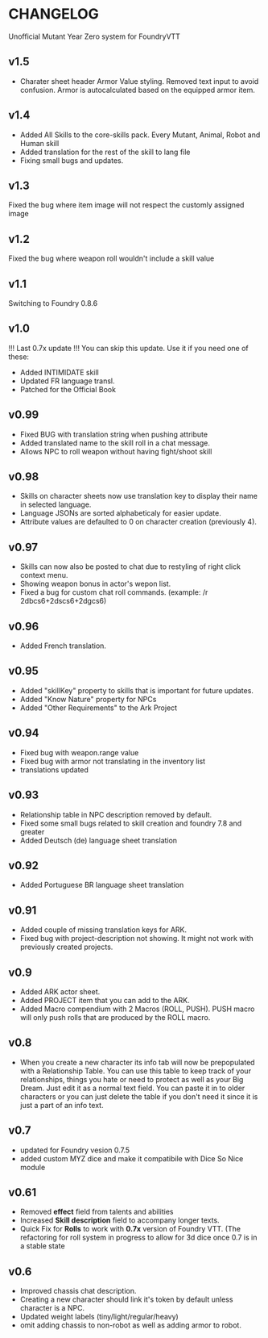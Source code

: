 # CHANGELOG

Unofficial Mutant Year Zero system for FoundryVTT

## v1.5

-   Charater sheet header Armor Value styling. Removed text input to avoid confusion. Armor is autocalculated based on the equipped armor item.

## v1.4

-   Added All Skills to the core-skills pack. Every Mutant, Animal, Robot and Human skill
-   Added translation for the rest of the skill to lang file
-   Fixing small bugs and updates.

## v1.3

Fixed the bug where item image will not respect the customly assigned image

## v1.2

Fixed the bug where weapon roll wouldn't include a skill value

## v1.1

Switching to Foundry 0.8.6

## v1.0

!!! Last 0.7x update !!!
You can skip this update. Use it if you need one of these:

-   Added INTIMIDATE skill
-   Updated FR language transl.
-   Patched for the Official Book

## v0.99

-   Fixed BUG with translation string when pushing attribute
-   Added translated name to the skill roll in a chat message.
-   Allows NPC to roll weapon without having fight/shoot skill

## v0.98

-   Skills on character sheets now use translation key to display their name in selected language.
-   Language JSONs are sorted alphabeticaly for easier update.
-   Attribute values are defaulted to 0 on character creation (previously 4).

## v0.97

-   Skills can now also be posted to chat due to restyling of right click context menu.
-   Showing weapon bonus in actor's wepon list.
-   Fixed a bug for custom chat roll commands. (example: /r 2dbcs6+2dscs6+2dgcs6)

## v0.96

-   Added French translation.

## v0.95

-   Added "skillKey" property to skills that is important for future updates.
-   Added "Know Nature" property for NPCs
-   Added "Other Requirements" to the Ark Project

## v0.94

-   Fixed bug with weapon.range value
-   Fixed bug with armor not translating in the inventory list
-   translations updated

## v0.93

-   Relationship table in NPC description removed by default.
-   Fixed some small bugs related to skill creation and foundry 7.8 and greater
-   Added Deutsch (de) language sheet translation

## v0.92

-   Added Portuguese BR language sheet translation

## v0.91

-   Added couple of missing translation keys for ARK.
-   Fixed bug with project-description not showing. It might not work with previously created projects.

## v0.9

-   Added ARK actor sheet.
-   Added PROJECT item that you can add to the ARK.
-   Added Macro compendium with 2 Macros (ROLL, PUSH). PUSH macro will only push rolls that are produced by the ROLL macro.

## v0.8

-   When you create a new character its info tab will now be prepopulated with a Relationship Table. You can use this table to keep track of your relationships, things you hate or need to protect as well as your Big Dream. Just edit it as a normal text field. You can paste it in to older characters or you can just delete the table if you don't need it since it is just a part of an info text.

## v0.7

-   updated for Foundry vesion 0.7.5
-   added custom MYZ dice and make it compatibile with Dice So Nice module

## v0.61

-   Removed **effect** field from talents and abilities
-   Increased **Skill description** field to accompany longer texts.
-   Quick Fix for **Rolls** to work with **0.7x** version of Foundry VTT. (The refactoring for roll system in progress to allow for 3d dice once 0.7 is in a stable state

## v0.6

-   Improved chassis chat description.
-   Creating a new character should link it's token by default unless character is a NPC.
-   Updated weight labels (tiny/light/regular/heavy)
-   omit adding chassis to non-robot as well as adding armor to robot.
